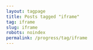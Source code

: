 ```yaml
---
layout: tagpage
title: Posts tagged "iframe"
tag: iframe
slug: iframe
robots: noindex
permalink: /progress/tag/iframe
---
```

